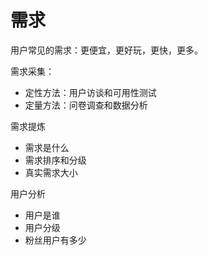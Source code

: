 # 需求
用户常见的需求：更便宜，更好玩，更快，更多。

需求采集：
* 定性方法：用户访谈和可用性测试
* 定量方法：问卷调查和数据分析

需求提炼
* 需求是什么
* 需求排序和分级
* 真实需求大小

用户分析
* 用户是谁
* 用户分级
* 粉丝用户有多少